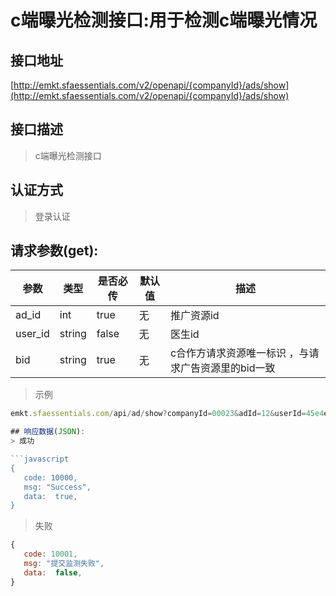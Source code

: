 # c端曝光检测接口:用于检测c端曝光情况

## 接口地址

[http://emkt.sfaessentials.com/v2/openapi/{companyId}/ads/show](http://emkt.sfaessentials.com/v2/openapi/{companyId}/ads/show)

## 接口描述

> c端曝光检测接口

## 认证方式

> 登录认证

## 请求参数(get):

| 参数 | 类型| 是否必传 | 默认值 |  描述 | 
| ---- | ---- | ----- | ----- | ----- | 
| ad_id| int| true | 无  | 推广资源id |
| user_id| string| false| 无  |  医生id |
| bid| string | true | 无 | c合作方请求资源唯一标识 ，与请求广告资源里的bid一致 |

>示例
```javascript
emkt.sfaessentials.com/api/ad/show?companyId=00023&adId=12&userId=45e4e&bid=fewaf2

## 响应数据(JSON):
> 成功

```javascript
{
   code: 10000,
   msg: "Success",
   data:  true,
}
```
> 失败 

```javascript
{
   code: 10001,
   msg: "提交监测失败",
   data:  false,
}
```